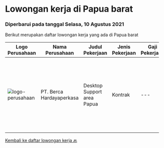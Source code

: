 
  # Lowongan kerja di Papua barat

  ### Diperbarui pada tanggal Selasa, 10 Agustus 2021

  Berikut merupakan daftar lowongan kerja yang ada di Papua barat

  |Logo Perusahaan | Nama Perusahaan | Judul Pekerjaan | Jenis Pekerjaan | Gaji Pekerjaan | Lokasi | Deskripsi | Tanggal diunggah | Pranala |
  | -------------- | --------------- | --------------- | --------- | --------- | -------------- | ------- | ----------- | ----------- |
  |![logo-perusahaan](https://image-service-cdn.seek.com.au/0c900ac2b5b1a2cf9bee651ce5d069e68ff14c92/ee4dce1061f3f616224767ad58cb2fc751b8d2dc)|PT. Berca Hardayaperkasa|Desktop Support area Papua|Kontrak|---|Papua Barat|Responsibilities : Analyzing, diagnosing, and installation to several areas including desktop hardware, operating systems (Windows 7/8/10),...|Rabu, 04 Agustus 2021|https://www.jobstreet.co.id/id/job/desktop-support-area-papua-3592673?token=0~acdc7644-6266-49d8-9d87-9f748ca0aee4&sectionRank=1&jobId=jobstreet-id-job-3592673|


  [Kembali ke daftar lowongan kerja 🔙](../README.md#daftar-lowongan-kerja)
  